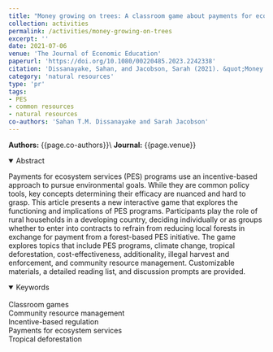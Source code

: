 ```yaml
---
title: "Money growing on trees: A classroom game about payments for ecosystem services and tropical deforestation"
collection: activities
permalink: /activities/money-growing-on-trees
excerpt: ''
date: 2021-07-06
venue: 'The Journal of Economic Education'
paperurl: 'https://doi.org/10.1080/00220485.2023.2242338'
citation: 'Dissanayake, Sahan, and Jacobson, Sarah (2021). &quot;Money growing on trees: A classroom game about payments for ecosystem services and tropical deforestation &quot; <i>  The Journal of Economic Education </i>. 52(3).'
category: 'natural resources'
type: 'pr'
tags: 
- PES
- common resources
- natural resources
co-authors: 'Sahan T.M. Dissanayake and Sarah Jacobson'
---
```


<!-- Google tag (gtag.js) -->
<script async src="https://www.googletagmanager.com/gtag/js?id=G-8CEVZ95BRH"></script>
<script>
  window.dataLayer = window.dataLayer || [];
  function gtag(){dataLayer.push(arguments);}
  gtag('js', new Date());

  gtag('config', 'G-8CEVZ95BRH');
</script>

**Authors:** {{page.co-authors}}\\
**Journal:** {{page.venue}}

<details open>
<summary>
Abstract
</summary>

<p>
Payments for ecosystem services (PES) programs use an incentive-based approach to pursue environmental goals. While they are common policy tools, key concepts determining their efficacy are nuanced and hard to grasp. This article presents a new interactive game that explores the functioning and implications of PES programs. Participants play the role of rural households in a developing country, deciding individually or as groups whether to enter into contracts to refrain from reducing local forests in exchange for payment from a forest-based PES initiative. The game explores topics that include PES programs, climate change, tropical deforestation, cost-effectiveness, additionality, illegal harvest and enforcement, and community resource management. Customizable materials, a detailed reading list, and discussion prompts are provided.
</p>

</details>

<details open>
<summary>
Keywords
</summary>
<br> 
Classroom games <br>
Community resource management <br>
Incentive-based regulation <br>
Payments for ecosystem services <br>
Tropical deforestation <br>

<br>

</details>
